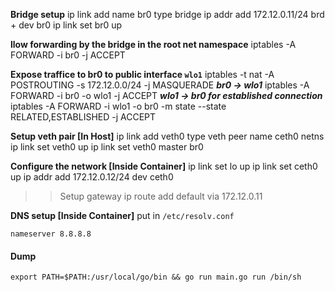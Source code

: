 **Bridge setup**
ip link add name br0 type bridge
ip addr add 172.12.0.11/24 brd + dev br0
ip link set br0 up

**llow forwarding by the bridge in the root net namespace**
iptables -A FORWARD -i br0 -j ACCEPT

**Expose traffice to br0 to public interface `wlo1`**
iptables -t nat -A POSTROUTING -s 172.12.0.0/24 -j MASQUERADE
***br0 -> wlo1***
iptables -A FORWARD -i br0 -o wlo1 -j ACCEPT
***wlo1 -> br0 for established connection***
iptables -A FORWARD -i wlo1 -o br0 -m state --state RELATED,ESTABLISHED -j ACCEPT

**Setup veth pair [In Host]**
ip link add veth0 type veth peer name ceth0 netns <PID>
ip link set veth0 up
ip link set veth0 master br0

**Configure the network [Inside Container]**
ip link set lo up
ip link set ceth0 up
ip addr add 172.12.0.12/24 dev ceth0
>> Setup gateway 
ip route add default via 172.12.0.11


**DNS setup [Inside Container]**
put in `/etc/resolv.conf`
```
nameserver 8.8.8.8
```


#### Dump
```
export PATH=$PATH:/usr/local/go/bin && go run main.go run /bin/sh
```